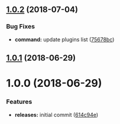 <a name="1.0.2"></a>
## [1.0.2](https://github.com/hypeJunctionPro/Elgg3-hypeCli/compare/1.0.1...1.0.2) (2018-07-04)


### Bug Fixes

* **command:** update plugins list ([75678bc](https://github.com/hypeJunctionPro/Elgg3-hypeCli/commit/75678bc))



<a name="1.0.1"></a>
## [1.0.1](https://github.com/hypeJunctionPro/Elgg3-hypeCli/compare/1.0.0...1.0.1) (2018-06-29)



<a name="1.0.0"></a>
# 1.0.0 (2018-06-29)


### Features

* **releases:** initial commit ([614c94e](https://github.com/hypeJunctionPro/Elgg3-hypeCli/commit/614c94e))



